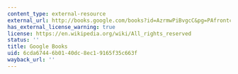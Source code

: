 ```yaml
---
content_type: external-resource
external_url: http://books.google.com/books?id=AzrmwPiBvgcC&pg=PAfrontcover
has_external_license_warning: true
license: https://en.wikipedia.org/wiki/All_rights_reserved
status: ''
title: Google Books
uid: 6cda6744-6b01-40dc-8ec1-9165f35c663f
wayback_url: ''
---
```

